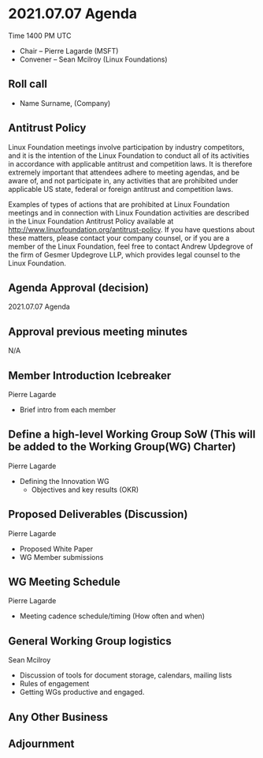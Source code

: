 # 2021.07.07 Agenda
Time 1400 PM UTC

- Chair – Pierre Lagarde (MSFT)
- Convener –  Sean Mcilroy (Linux Foundations)
  
## Roll call
* Name Surname, (Company)  
  
## Antitrust Policy
Linux Foundation meetings involve participation by industry competitors, and it is the intention of the Linux Foundation to conduct 
all of its activities in accordance with applicable antitrust and competition laws. 
It is therefore extremely important that attendees adhere to meeting agendas, and be aware of, and not participate in, any activities 
that are prohibited under applicable US state, federal or foreign antitrust and competition laws.

Examples of types of actions that are prohibited at Linux Foundation meetings and in connection with Linux Foundation activities are 
described in the Linux Foundation Antitrust Policy available at http://www.linuxfoundation.org/antitrust-policy. 
If you have questions about these matters, please contact your company counsel, or if you are a member of the Linux Foundation, 
feel free to contact Andrew Updegrove of the firm of Gesmer Updegrove LLP, which provides legal counsel to the Linux Foundation.
  
## Agenda Approval (decision) 
2021.07.07 Agenda
  
## Approval previous meeting minutes
N/A
 
## Member Introduction Icebreaker
Pierre Lagarde 
- Brief intro from each member

## Define a high-level Working Group SoW (This will be added to the Working Group(WG) Charter)
Pierre Lagarde 
- Defining the Innovation WG
  - Objectives and key results (OKR)

## Proposed Deliverables (Discussion)
Pierre Lagarde
- Proposed White Paper
- WG Member submissions

## WG Meeting Schedule
Pierre Lagarde
- Meeting cadence schedule/timing (How often and when)

## General Working Group logistics
Sean Mcilroy
- Discussion of tools for document storage, calendars, mailing lists
- Rules of engagement
- Getting WGs productive and engaged.

## Any Other Business

## Adjournment

